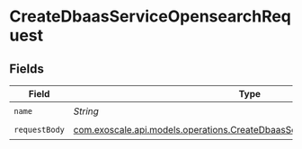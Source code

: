 # CreateDbaasServiceOpensearchRequest


## Fields

| Field                                                                                                                                            | Type                                                                                                                                             | Required                                                                                                                                         | Description                                                                                                                                      |
| ------------------------------------------------------------------------------------------------------------------------------------------------ | ------------------------------------------------------------------------------------------------------------------------------------------------ | ------------------------------------------------------------------------------------------------------------------------------------------------ | ------------------------------------------------------------------------------------------------------------------------------------------------ |
| `name`                                                                                                                                           | *String*                                                                                                                                         | :heavy_check_mark:                                                                                                                               | N/A                                                                                                                                              |
| `requestBody`                                                                                                                                    | [com.exoscale.api.models.operations.CreateDbaasServiceOpensearchRequestBody](../../models/operations/CreateDbaasServiceOpensearchRequestBody.md) | :heavy_check_mark:                                                                                                                               | N/A                                                                                                                                              |